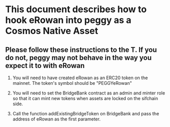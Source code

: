 # This document describes how to hook eRowan into peggy as a Cosmos Native Asset

## Please follow these instructions to the T. If you do not, peggy may not behave in the way you expect it to with eRowan

1. You will need to have created eRowan as an ERC20 token on the mainnet. The token's symbol should be "PEGGYeRowan"

2. You will need to set the BridgeBank contract as an admin and minter role so that it can mint new tokens when assets are locked on the sifchain side.

3. Call the function addExistingBridgeToken on BridgeBank and pass the address of eRowan as the first parameter.